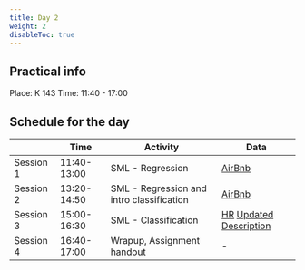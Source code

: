 ```yaml
---
title: Day 2
weight: 2
disableToc: true
---
```


## Practical info
Place: K 143
Time: 11:40 - 17:00


## Schedule for the day

|           | Time        | Activity                   | Data   |
|-----------|-------------|----------------------------|--------|
| Session 1 | 11:40-13:00 | SML - Regression           | [AirBnb](http://insideairbnb.com/get-the-data.html) |
| Session 2 | 13:20-14:50 | SML - Regression and intro classification   | [AirBnb](http://insideairbnb.com/get-the-data.html) |
| Session 3 | 15:00-16:30 | SML - Classification       | [HR](https://raw.githubusercontent.com/STLinde/Anvendt-Statistik/main/HRDataset_v14.csv) [Updated Description](https://rpubs.com/rhuebner/hrd_cb_v14)  |
| Session 4 | 16:40-17:00 | Wrapup, Assignment handout | -      |
